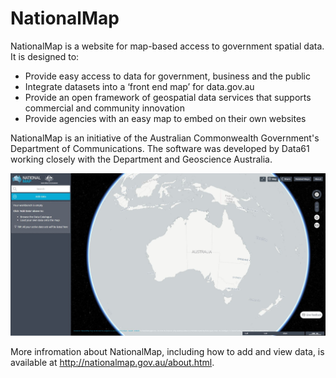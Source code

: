 # NationalMap

NationalMap is a website for map-based access to government spatial data. It is designed to:

* Provide easy access to data for government, business and the public
* Integrate datasets into a ‘front end map’ for data.gov.au
* Provide an open framework of geospatial data services that supports commercial and community innovation
* Provide agencies with an easy map to embed on their own websites

NationalMap is an initiative of the Australian Commonwealth Government's Department of Communications. The software was developed by Data61 working closely with the Department and Geoscience Australia.

![screen capture of NationalMap website showing Australia](https://github.com/ajbar7/allan-toolkit-test/blob/master/docs/pictures/NationalMap-20170323.JPG?raw=true)

More infromation about NationalMap, including how to add and view data, is available at http://nationalmap.gov.au/about.html.
